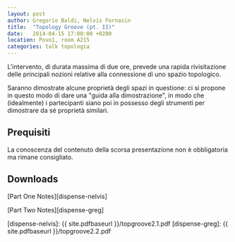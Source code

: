```yaml
---
layout: post
author: Gregorio Baldi, Nelvis Fornasin
title:  "Topology Groove (pt. II)"
date:   2014-04-15 17:00:00 +0200
location: Povo1, room A215
categories: talk topologia
---
```


L'intervento, di durata massima di due ore, prevede una rapida rivisitazione delle
principali nozioni relative alla connessione di uno spazio topologico.

Saranno dimostrate alcune proprietà degli spazi in questione: ci si propone in
questo modo di dare una "guida alla dimostrazione", in modo che (idealmente) i
partecipanti siano poi in possesso degli strumenti per dimostrare da sé
proprietà similari.


Prequisiti
----------
La conoscenza del contenuto della scorsa presentazione non è obbligatoria ma
rimane consigliato.


Downloads
---------
[Part One Notes][dispense-nelvis]

[Part Two Notes][dispense-greg]

[dispense-nelvis]:      {{ site.pdfbaseurl }}/topgroove2.1.pdf
[dispense-greg]:        {{ site.pdfbaseurl }}/topgroove2.2.pdf